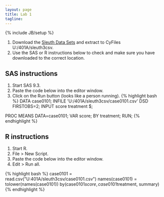 ```yaml
---
layout: page
title: Lab 1
tagline: 
---
```

{% include JB/setup %}

1. Download the [Sleuth Data Sets](http://www.science.oregonstate.edu/~schafer/Sleuth/files/sleuth3csv.zip) and extract to CyFiles U:/401A/sleuth3csv.
1. Use the SAS or R instructions below to check and make sure you have downloaded to the correct location.



SAS instructions
---
1. Start SAS 9.3.
1. Paste the code below into the editor window.
1. Click on the Run button (looks like a person running).
{% highlight bash %}
DATA case0101;
  INFILE 'U:/401A/sleuth3csv/case0101.csv' DSD FIRSTOBS=2;
  INPUT score treatment $;
    
PROC MEANS DATA=case0101;
  VAR score;
  BY treatment;
  RUN;
{% endhighlight %}

R instructions
---

1. Start R.
1. File > New Script.
1. Paste the code below into the editor window.
1. Edit > Run all.

{% highlight bash %}
case0101 = read.csv("U:401A/sleuth3csv/case0101.csv")
names(case0101) = tolower(names(case0101))
by(case0101$score, case0101$treatment, summary)
{% endhighlight %}

